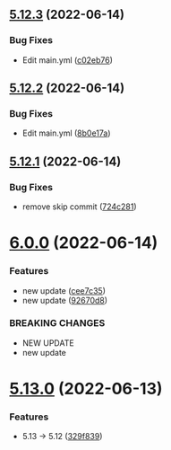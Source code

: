 ## [5.12.3](https://github.com/Hussein-Attie/APT3/compare/v5.12.2...v5.12.3) (2022-06-14)


### Bug Fixes

* Edit main.yml ([c02eb76](https://github.com/Hussein-Attie/APT3/commit/c02eb76e81acece0253a3294f24cec179d337d4e))



## [5.12.2](https://github.com/Hussein-Attie/APT3/compare/v5.12.1...v5.12.2) (2022-06-14)


### Bug Fixes

* Edit main.yml ([8b0e17a](https://github.com/Hussein-Attie/APT3/commit/8b0e17acb31da9d9bb41e6a8bc812c071100fdae))



## [5.12.1](https://github.com/Hussein-Attie/APT3/compare/v6.0.0...v5.12.1) (2022-06-14)


### Bug Fixes

* remove skip commit ([724c281](https://github.com/Hussein-Attie/APT3/commit/724c28195a284f70f85fd92025f2988110662558))



# [6.0.0](https://github.com/Hussein-Attie/APT3/compare/v5.13.0...v6.0.0) (2022-06-14)


### Features

* new update ([cee7c35](https://github.com/Hussein-Attie/APT3/commit/cee7c35209b12befc31c70a8cf4d390ae5ab21fe))
* new update  ([92670d8](https://github.com/Hussein-Attie/APT3/commit/92670d83efe1f35a716f30e3b42b232281513f97))


### BREAKING CHANGES

* NEW UPDATE
* new update



# [5.13.0](https://github.com/Hussein-Attie/APT3/compare/v5.12.0...v5.13.0) (2022-06-13)


### Features

* 5.13 -> 5.12 ([329f839](https://github.com/Hussein-Attie/APT3/commit/329f839d3f0a7240db7f1c1bc67eb63fd2f51ea0))



